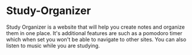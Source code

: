 # Study-Organizer
Study Organizer is a website that will help you create notes and organize them in one place. It's additional features are such as a pomodoro timer which when set you won't be able to navigate to other sites. You can also listen to music while you are studying. 
